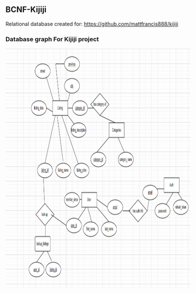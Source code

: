 ## BCNF-Kijiji

Relational database created for:
https://github.com/mattfrancis888/kijiji

### Database graph For Kijiji project

<img src="bcnf-kijiji.png" height="650"/>
